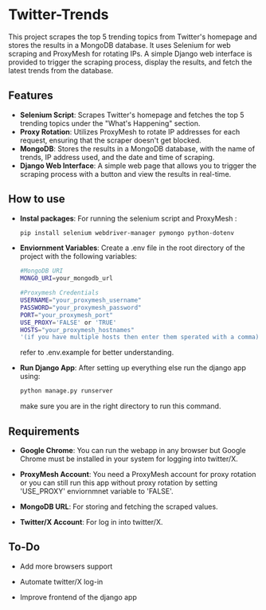 # Twitter-Trends

This project scrapes the top 5 trending topics from Twitter's homepage and stores the results in a MongoDB database. It uses Selenium for web scraping and ProxyMesh for rotating IPs. A simple Django web interface is provided to trigger the scraping process, display the results, and fetch the latest trends from the database.


## Features
- **Selenium Script**: Scrapes Twitter's homepage and fetches the top 5 trending topics under the "What's Happening" section.
- **Proxy Rotation**: Utilizes ProxyMesh to rotate IP addresses for each request, ensuring that the scraper doesn't get blocked.
- **MongoDB**: Stores the results in a MongoDB database, with the name of trends, IP address used, and the date and time of scraping.
- **Django Web Interface**: A simple web page that allows you to trigger the scraping process with a button and view the results in real-time.

## How to use

- **Instal packages**: For running the selenium script and ProxyMesh :

    ```bash
    pip install selenium webdriver-manager pymongo python-dotenv
    ```
- **Enviornment Variables**: Create a .env file in the root directory of the project with the following variables:
    ```bash
    #MongoDB URI
    MONGO_URI=your_mongodb_url

    #Proxymesh Credentials
    USERNAME="your_proxymesh_username"
    PASSWORD="your_proxymesh_password"
    PORT="your_proxymesh_port"
    USE_PROXY='FALSE' or 'TRUE'
    HOSTS="your_proxymesh_hostnames" 
    '(if you have multiple hosts then enter them sperated with a comma)'
    ```
    refer to .env.example for better understanding.

- **Run Django App**: After setting up everything else run the django app using:
    ```bash
    python manage.py runserver
    ```
    make sure you are in the right directory to run this command. 

## Requirements

- **Google Chrome**: You can run the webapp in any browser but Google Chrome must be installed in your system for logging into twitter/X. 

- **ProxyMesh Account**: You need a ProxyMesh account for proxy rotation or you can still run this app without proxy rotation by setting 'USE_PROXY' enviornmnet variable to 'FALSE'. 

- **MongoDB URL**: For storing and fetching the scraped values. 

- **Twitter/X Account**: For log in into twitter/X. 

## To-Do

- Add more browsers support

- Automate twitter/X log-in

- Improve frontend of the django app